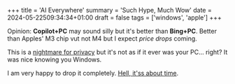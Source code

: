 +++
title = 'AI Everywhere'
summary = 'Such Hype, Much Wow'
date = 2024-05-22509:34:34+01:00
draft = false
tags = ['windows', 'apple']
+++

Opinion: **Copilot+PC** may sound silly but it's better than **Bing+PC**.
Better than Apples' M3 chip vut not M4 but I expect *price drops* coming.

This is a [nightmare for privacy](https://www.youtube.com/watch?v=Aqo8g3Hx4rA) but it's not as if it ever was your PC... right?
It was nice knowing you Windows.

I am very happy to drop it completely. [Hell, it'ss about time](https://www.youtube.com/watch?v=_J6-3l3hCm0).
